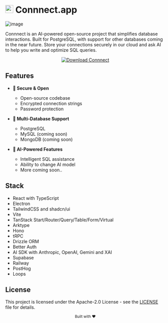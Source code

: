# <img src="https://connnect.app/app-logo.png" alt="Connnect Logo" width="25"/> Connnect.app

![image](https://github.com/user-attachments/assets/8b0985a0-f4f8-4d67-bb2b-4a88ca91757a)

Connnect is an AI-powered open-source project that simplifies database interactions. Built for PostgreSQL, with support for other databases coming in the near future. Store your connections securely in our cloud and ask AI to help you write and optimize SQL queries.

<div align="center">
  <a href="https://connnect.app/download">
    <img src="https://img.shields.io/badge/Download-Connnect-green?style=for-the-badge" alt="Download Connnect" />
  </a>
</div>

## Features

- **🔐 Secure & Open**
  - Open-source codebase
  - Encrypted connection strings
  - Password protection

- **💾 Multi-Database Support**
  - PostgreSQL
  - MySQL (coming soon)
  - MongoDB (coming soon)

- **🤖 AI-Powered Features**
  - Intelligent SQL assistance
  - Ability to change AI model
  - More coming soon..

## Stack

- React with TypeScript
- Electron
- TailwindCSS and shadcn/ui
- Vite
- TanStack Start/Router/Query/Table/Form/Virtual
- Arktype
- Hono
- tRPC
- Drizzle ORM
- Better Auth
- AI SDK with Anthropic, OpenAI, Gemini and XAI
- Supabase
- Railway
- PostHog
- Loops

## License

This project is licensed under the Apache-2.0 License - see the [LICENSE](LICENSE) file for details.

<div align="center">
  <sub>Built with ❤️</sub>
</div>
